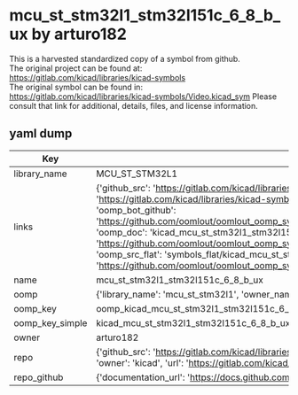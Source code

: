 # mcu_st_stm32l1_stm32l151c_6_8_b_ux by arturo182  
This is a harvested standardized copy of a symbol from github.  
The original project can be found at:  
https://gitlab.com/kicad/libraries/kicad-symbols  
The original symbol can be found in:
https://gitlab.com/kicad/libraries/kicad-symbols/Video.kicad_sym
Please consult that link for additional, details, files, and license information.  
## yaml dump  
| Key | Value |  
| --- | --- |  
| library_name | MCU_ST_STM32L1 |  
| links | {'github_src': 'https://gitlab.com/kicad/libraries/kicad-symbols/Video.kicad_sym', 'github_src_repo': 'https://gitlab.com/kicad/libraries/kicad-symbols', 'oomp_bot': 'kicad_mcu_st_stm32l1_stm32l151c_6_8_b_ux/working', 'oomp_bot_github': 'https://github.com/oomlout/oomlout_oomp_symbol_bot/tree/main/kicad_mcu_st_stm32l1_stm32l151c_6_8_b_ux/working', 'oomp_doc': 'kicad_mcu_st_stm32l1_stm32l151c_6_8_b_ux/working', 'oomp_doc_github': 'https://github.com/oomlout/oomlout_oomp_symbol_doc/tree/main/kicad_mcu_st_stm32l1_stm32l151c_6_8_b_ux/working', 'oomp_src_flat': 'symbols_flat/kicad_mcu_st_stm32l1_stm32l151c_6_8_b_ux/working', 'oomp_src_flat_github': 'https://github.com/oomlout/oomlout_oomp_symbol_src/tree/main/kicad_mcu_st_stm32l1_stm32l151c_6_8_b_ux/working'} |  
| name | mcu_st_stm32l1_stm32l151c_6_8_b_ux |  
| oomp | {'library_name': 'mcu_st_stm32l1', 'owner_name': 'kicad', 'symbol_name': 'mcu_st_stm32l1_stm32l151c_6_8_b_ux'} |  
| oomp_key | oomp_kicad_mcu_st_stm32l1_stm32l151c_6_8_b_ux |  
| oomp_key_simple | kicad_mcu_st_stm32l1_stm32l151c_6_8_b_ux |  
| owner | arturo182 |  
| repo | {'github_src': 'https://gitlab.com/kicad/libraries/kicad-symbols/Video.kicad_sym', 'name': 'libraries/kicad-symbols', 'owner': 'kicad', 'url': 'https://gitlab.com/kicad/libraries/kicad-symbols'} |  
| repo_github | {'documentation_url': 'https://docs.github.com/rest/repos/repos#get-a-repository', 'message': 'Not Found'} |  

